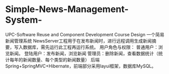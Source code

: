 # Simple-News-Management-System-
UPC-Software Reuse and Component Development Course Design
一个简易新闻管理系统
NewsServer工程用于在发布新闻时，进行远程调用生成新闻摘要，写入数据库，需先运行此工程再运行系统。
用户角色与权限：
	普通用户：浏览新闻。
	登陆用户：发布新闻，浏览新闻
	管理员：删除新闻，查看数据统计（统计每年的新闻数量、每个类型的新闻数量）
后端Spring+SpringMVC+Hibernate，前端部分采用layui框架，数据库MySQL。
